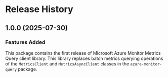 # Release History

## 1.0.0 (2025-07-30)

### Features Added

This package contains the first release of Microsoft Azure Monitor Metrics Query client library. 
This library replaces batch metrics querying operations of the `MetricsClient` and `MetricsAsyncClient` classes in the
`azure-monitor-query` package.
